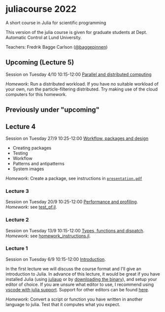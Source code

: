 # juliacourse 2022
A short course in Julia for scientific programming

This version of the julia course is given for graduate students at Dept. Automatic Control at Lund University.

Teachers:
Fredrik Bagge Carlson ([@baggepinnen](https://github.com/baggepinnen))

## Upcoming (Lecture 5)
Session on Tuesday 4/10 10:15-12:00 [Parallel and distributed computing](https://github.com/baggepinnen/juliacourse2022/tree/master/lecture5_distributed)

*Homework*: Run a distributed workload. If you have no suitable workload of your own, run the particle-filtering distributed.
Try making use of the cloud computers for this homework.

## Previously under "upcoming"

## Lecture 4
Session on Tuesday 27/9 10:25-12:00 [Workflow, packages and design](https://github.com/baggepinnen/juliacourse2022/tree/master/lecture4_workflow_design)
- Creating packages
- Testing
- Workflow
- Patterns and antipatterns
- System images

*Homework*: Create a package, see instructions in [`presentation.pdf`](https://github.com/baggepinnen/juliacourse2022/tree/master/lecture4_workflow_design/presentation.pdf)


### Lecture 3

Session on Tuesday 20/9 10:25-12:00 [Performance and profiling](https://github.com/baggepinnen/juliacourse2022/tree/master/lecture3_performance).
*Homework*: see [test_pf.jl](https://github.com/baggepinnen/juliacourse2022/blob/main/lecture3_performance/test_pf.jl).

### Lecture 2
Session on Tuesday 13/9 10:15-12:00 [Types, functions and dispatch](https://github.com/baggepinnen/juliacourse2022/tree/master/lecture2_types_functions).
*Homework*: see [homework_instructions.jl](https://github.com/baggepinnen/juliacourse2022/blob/main/lecture2_types_functions/homework_instructions.jl).


### Lecture 1
Session on Tuesday 6/9 10:15-12:00 [Introduction](https://github.com/baggepinnen/juliacourse2022/tree/master/lecture1_intro).

In the first lecture we will discuss the course format and I'll give an introduction to Julia. In advance of this lecture, it would be great if you have installed Julia (using [juliaup](https://github.com/JuliaLang/juliaup) or by [downloading the binary](https://julialang.org/downloads/)), and setup your editor of choice. If you are unsure what editor to use, I recommend using [vscode with julia support](https://www.julia-vscode.org/). Support for other editors can be found [here](https://github.com/JuliaEditorSupport).

*Homework*: Convert a script or function you have written in another language to julia. Test that it computes what you expect. 
